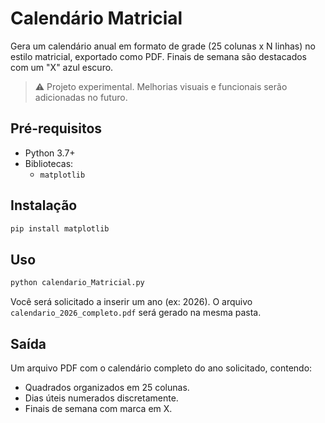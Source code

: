 # Calendário Matricial

Gera um calendário anual em formato de grade (25 colunas x N linhas) no estilo matricial, exportado como PDF. Finais de semana são destacados com um "X" azul escuro.

> ⚠️ Projeto experimental. Melhorias visuais e funcionais serão adicionadas no futuro.

## Pré-requisitos

- Python 3.7+
- Bibliotecas:
  - `matplotlib`

## Instalação

```bash
pip install matplotlib
```

## Uso

```bash
python calendario_Matricial.py
```

Você será solicitado a inserir um ano (ex: 2026). O arquivo `calendario_2026_completo.pdf` será gerado na mesma pasta.

## Saída

Um arquivo PDF com o calendário completo do ano solicitado, contendo:

- Quadrados organizados em 25 colunas.
- Dias úteis numerados discretamente.
- Finais de semana com marca em X.
